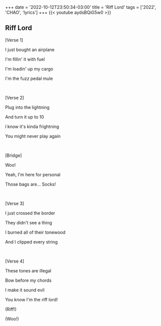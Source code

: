 +++
date = '2022-10-12T23:50:34-03:00'
title = 'Riff Lord'
tags = ['2022', 'CHAO', 'lyrics']
+++
{{< youtube aydsBQiG5w0 >}}

## Riff Lord

[Verse 1]

I just bought an airplane

I'm fillin' it with fuel

I'm loadin' up my cargo

I'm the fuzz pedal mule

&nbsp;

[Verse 2]

Plug into the lightning

And turn it up to 10

I know it's kinda frightning

You might never play again

&nbsp;

[Bridge]

Woo!

Yeah, I'm here for personal

Those bags are... Socks!

&nbsp;

[Verse 3]

I just crossed the border

They didn't see a thing

I burned all of their tonewood

And I clipped every string

&nbsp;

[Verse 4]

These tones are illegal

Bow before my chords

I make it sound evil

You know I'm the riff lord!

(Riff!)

(Woo!)